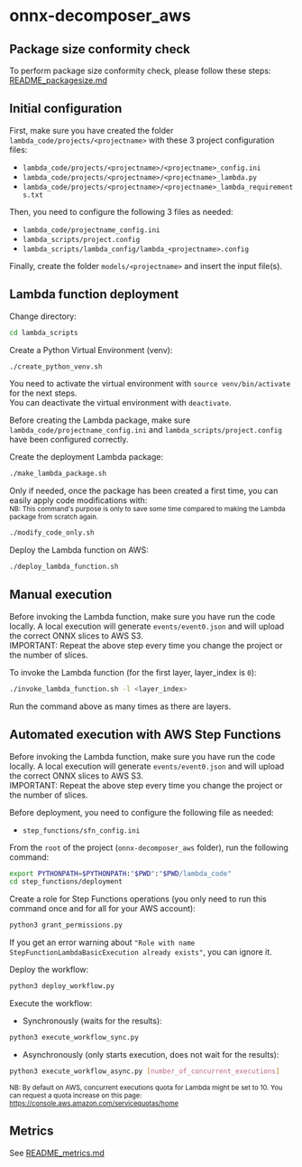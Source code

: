 # onnx-decomposer_aws

## Package size conformity check

To perform package size conformity check, please follow these steps: 
[README_packagesize.md](README_packagesize.md)

## Initial configuration

First, make sure you have created the folder `lambda_code/projects/<projectname>` with these 3 project configuration files:
- `lambda_code/projects/<projectname>/<projectname>_config.ini`
- `lambda_code/projects/<projectname>/<projectname>_lambda.py`
- `lambda_code/projects/<projectname>/<projectname>_lambda_requirements.txt`

Then, you need to configure the following 3 files as needed:
- `lambda_code/projectname_config.ini`
- `lambda_scripts/project.config`
- `lambda_scripts/lambda_config/lambda_<projectname>.config`

Finally, create the folder `models/<projectname>` and insert the input file(s).

## Lambda function deployment

Change directory:
```bash
cd lambda_scripts
```

Create a Python Virtual Environment (venv):
```bash
./create_python_venv.sh
```

You need to activate the virtual environment with `source venv/bin/activate` for the next steps.       
You can deactivate the virtual environment with `deactivate`.

Before creating the Lambda package, make sure `lambda_code/projectname_config.ini` and 
`lambda_scripts/project.config` have been configured correctly.

Create the deployment Lambda package:
```bash
./make_lambda_package.sh
```

Only if needed, once the package has been created a first time, you can easily apply code modifications with:                
<sub>NB: This command's purpose is only to save some time compared to making the Lambda package from scratch again.</sub>
```bash
./modify_code_only.sh
```

Deploy the Lambda function on AWS:
```bash
./deploy_lambda_function.sh
```

## Manual execution

Before invoking the Lambda function, make sure you have run the code locally.
A local execution will generate `events/event0.json` and will upload the correct ONNX slices to AWS S3.     
IMPORTANT: Repeat the above step every time you change the project or the number of slices.

To invoke the Lambda function (for the first layer, layer_index is `0`):
```bash
./invoke_lambda_function.sh -l <layer_index>
```
Run the command above as many times as there are layers.

## Automated execution with AWS Step Functions

Before invoking the Lambda function, make sure you have run the code locally.
A local execution will generate `events/event0.json` and will upload the correct ONNX slices to AWS S3.             
IMPORTANT: Repeat the above step every time you change the project or the number of slices.

Before deployment, you need to configure the following file as needed:
- `step_functions/sfn_config.ini`

From the `root` of the project (`onnx-decomposer_aws` folder), run the following command:
```bash
export PYTHONPATH=$PYTHONPATH:"$PWD":"$PWD/lambda_code"
cd step_functions/deployment
```

Create a role for Step Functions operations (you only need to run this command once and for all for your AWS account):
```bash
python3 grant_permissions.py
```
If you get an error warning about `"Role with name StepFunctionLambdaBasicExecution already exists"`, you can ignore it.

Deploy the workflow:
```bash
python3 deploy_workflow.py
```

Execute the workflow:
- Synchronously (waits for the results):
```bash
python3 execute_workflow_sync.py
```
- Asynchronously (only starts execution, does not wait for the results):
```bash
python3 execute_workflow_async.py [number_of_concurrent_executions]
```
<sub>NB: By default on AWS, concurrent executions quota for Lambda might be set to 10.
You can request a quota increase on this page: https://console.aws.amazon.com/servicequotas/home </sub>

## Metrics

See [README_metrics.md](README_metrics.md)
